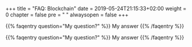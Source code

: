 +++
title = "FAQ: Blockchain"
date = 2019-05-24T21:15:33+02:00
weight = 0
chapter = false
pre = "<i class='fa ela-page'></i> "
alwaysopen = false
+++ 

{{% faqentry question="My question?" %}}
My answer
{{% /faqentry %}}

{{% faqentry question="My question?" %}}
My answer
{{% /faqentry %}}